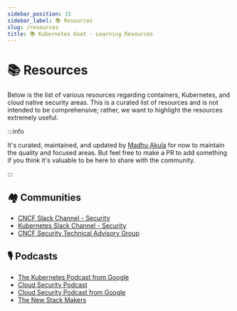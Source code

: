 ```yaml
---
sidebar_position: 15
sidebar_label: 📚 Resources
slug: /resources
title: 📚 Kubernetes Goat - Learning Resources
---
```


# 📚 Resources

Below is the list of various resources regarding containers, Kubernetes, and cloud native security areas. This is a curated list of resources and is not intended to be comprehensive; rather, we want to highlight the resources extremely useful.

:::info

It's curated, maintained, and updated by [Madhu Akula](https://madhuakula.com) for now to maintain the quality and focused areas. But feel free to make a PR to add something if you think it's valuable to be here to share with the community.

:::

## 🏘 Communities

- [CNCF Slack Channel - Security](https://slack.cncf.io/)
- [Kubernetes Slack Channel - Security](https://slack.k8s.io/)
- [CNCF Security Technical Advisory Group](https://github.com/cncf/tag-security)

## 🎙 Podcasts

- [The Kubernetes Podcast from Google](https://kubernetespodcast.com/)
- [Cloud Security Podcast](https://cloudsecuritypodcast.tv/kubernetes-security/)
- [Cloud Security Podcast from Google](https://cloud.withgoogle.com/cloudsecurity/podcast/)
- [The New Stack Makers](https://thenewstack.io/podcasts/)

